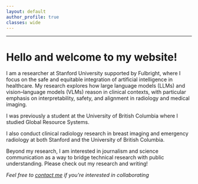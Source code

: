 ```yaml
---
layout: default
author_profile: true
classes: wide
---
```


<style>
/* Widen wrapper no matter which sidebar container is used */
.page__sidebar .author__avatar,
.sidebar .author__avatar,
.author__avatar {
  width: 200px !important;
  max-width: none !important;
  margin: 0 auto !important;
  display: block !important;
}

/* Enlarge the image and keep perfect circle */
.page__sidebar .author__avatar img,
.sidebar .author__avatar img,
.author__avatar img,
img[itemprop="image"].u-photo {
  width: 200px !important;
  height: auto !important;
  max-width: none !important;
  border-radius: 50% !important;
  display: block !important;
  margin: 0 auto !important;
}
</style>



---
# **Hello and welcome to my website!**

I am a researcher at Stanford University supported by Fulbright, where I focus on the safe and equitable integration of artificial intelligence in healthcare. My research explores how large language models (LLMs) and vision–language models (VLMs) reason in clinical contexts, with particular emphasis on interpretability, safety, and alignment in radiology and medical imaging.

I was previously a student at the University of British Columbia where I studied Global Resource Systems. 

I also conduct clinical radiology research in breast imaging and emergency radiology at both Stanford and the University of British Columbia.

Beyond my research, I am interested in journalism and science communication as a way to bridge technical research with public understanding. Please check out my research and writing!











*Feel free to [contact me](mailto:sonali3@stanford.edu) if you're interested in collaborating*
